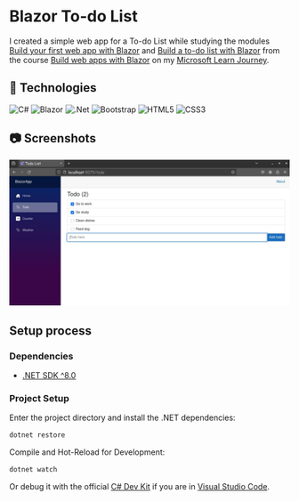 # Blazor To-do List

I created a simple web app for a To-do List while studying the modules [Build your first web app with Blazor](https://learn.microsoft.com/en-us/training/modules/build-your-first-blazor-web-app/) and [Build a to-do list with Blazor](https://learn.microsoft.com/en-us/training/modules/build-blazor-todo-list/) from the course [Build web apps with Blazor](https://learn.microsoft.com/en-us/training/paths/build-web-apps-with-blazor/) on my [Microsoft Learn Journey](https://learn.microsoft.com/en-us/users/giovannivasconcelos-3027/).

## :wrench:  Technologies

![C#](https://img.shields.io/badge/c%23-%23239120.svg?style=for-the-badge&logo=csharp&logoColor=white)
![Blazor](https://img.shields.io/badge/blazor-%235C2D91.svg?style=for-the-badge&logo=blazor&logoColor=white)
![.Net](https://img.shields.io/badge/.NET-5C2D91?style=for-the-badge&logo=.net&logoColor=white)
![Bootstrap](https://img.shields.io/badge/bootstrap-%238511FA.svg?style=for-the-badge&logo=bootstrap&logoColor=white)
![HTML5](https://img.shields.io/badge/html5-%23E34F26.svg?style=for-the-badge&logo=html5&logoColor=white)
![CSS3](https://img.shields.io/badge/css3-%231572B6.svg?style=for-the-badge&logo=css3&logoColor=white)

## :camera: Screenshots

![To-do list](/readme/img/screenshots/todo-list.jpg)

## Setup process

### Dependencies

- [.NET SDK ^8.0](https://dotnet.microsoft.com/download)

### Project Setup

Enter the project directory and install the .NET dependencies:

```bash
dotnet restore
```

Compile and Hot-Reload for Development:

```bash
dotnet watch
```

Or debug it with the official [C# Dev Kit](https://marketplace.visualstudio.com/items?itemName=ms-dotnettools.csdevkit) if you are in [Visual Studio Code](https://code.visualstudio.com/).